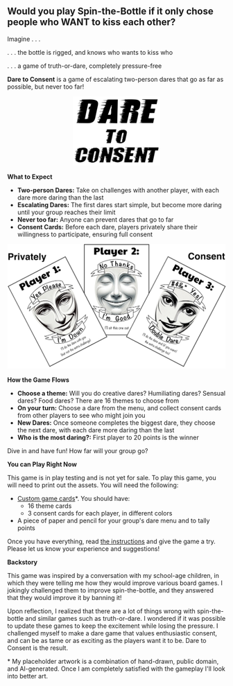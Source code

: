 <h2>Would you play Spin-the-Bottle if it only chose people who WANT to kiss each other?</h2>

Imagine . . .

. . . the bottle is rigged, and knows who wants to kiss who

. . . a game of truth-or-dare, completely pressure-free

**Dare to Consent** is a game of escalating two-person dares that go as far as possible, but never too far!

<p align="center">
  <img src="https://github.com/DaringGames/DareToConsent/blob/main/Logo%20White%20BG.png?raw=true" width=200>
</p>


**What to Expect**

 * **Two-person Dares:** Take on challenges with another player, with each dare more daring than the last
 * **Escalating Dares:** The first dares start simple, but become more daring until your group reaches their limit
 * **Never too far:** Anyone can prevent dares that go to far
 * **Consent Cards:** Before each dare, players privately share their willingness to participate, ensuring full consent

<p align="center">
  <img src="https://github.com/DaringGames/DareToConsent/blob/main/promo%20art/Consent%20Card%20Examples.png?raw=true" width=800>
</p>

**How the Game Flows**

 * **Choose a theme:** Will you do creative dares? Humiliating dares? Sensual dares? Food dares? There are 16 themes to choose from
 * **On your turn:** Choose a dare from the menu, and collect consent cards from other players to see who might join you
 * **New Dares:** Once someone completes the biggest dare, they choose the next dare, with each dare more daring than the last
 * **Who is the most daring?:** First player to 20 points is the winner

Dive in and have fun! How far will your group go?

**You can Play Right Now**

This game is in play testing and is not yet for sale. To play this game, you will need to print out the assets. You will need the following:
* [Custom game cards](https://github.com/DaringGames/DareToConsent/blob/main/Cards/HomePrinting.pdf)*. You should have:
  * 16 theme cards
  * 3 consent cards for each player, in different colors
* A piece of paper and pencil for your group's dare menu and to tally points

Once you have everything, read [the instructions](https://github.com/DaringGames/DareToConsent/blob/main/PDFs/InstructionsBooklet.pdf) and give the game a try. Please let us know your experience and suggestions!


**Backstory**

This game was inspired by a conversation with my school-age children, in which they were telling me how they would improve various board games. I jokingly challenged them to improve spin-the-bottle, and they answered that they would improve it by banning it!

Upon reflection, I realized that there are a lot of things wrong with spin-the-bottle and similar games such as truth-or-dare. I wondered if it was possible to update these games to keep the excitement while losing the pressure. I challenged myself to make a dare game that values enthusiastic consent, and can be as tame or as exciting as the players want it to be. Dare to Consent is the result.

\* My placeholder artwork is a combination of hand-drawn, public domain, and AI-generated. Once I am completely satisfied with the gameplay I'll look into better art.
